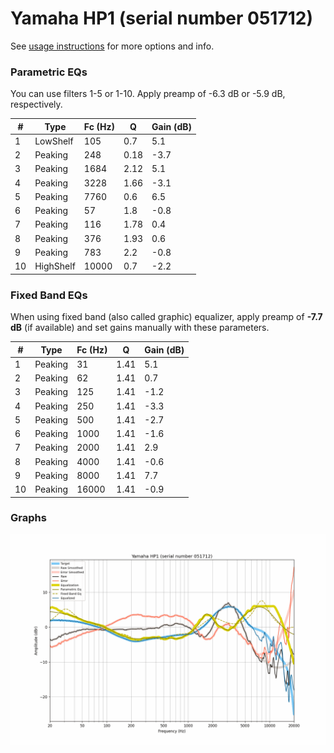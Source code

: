 # Yamaha HP1 (serial number 051712)
See [usage instructions](https://github.com/jaakkopasanen/AutoEq#usage) for more options and info.

### Parametric EQs
You can use filters 1-5 or 1-10. Apply preamp of -6.3 dB or -5.9 dB, respectively.

|   # | Type      |   Fc (Hz) |    Q |   Gain (dB) |
|-----|-----------|-----------|------|-------------|
|   1 | LowShelf  |       105 | 0.7  |         5.1 |
|   2 | Peaking   |       248 | 0.18 |        -3.7 |
|   3 | Peaking   |      1684 | 2.12 |         5.1 |
|   4 | Peaking   |      3228 | 1.66 |        -3.1 |
|   5 | Peaking   |      7760 | 0.6  |         6.5 |
|   6 | Peaking   |        57 | 1.8  |        -0.8 |
|   7 | Peaking   |       116 | 1.78 |         0.4 |
|   8 | Peaking   |       376 | 1.93 |         0.6 |
|   9 | Peaking   |       783 | 2.2  |        -0.8 |
|  10 | HighShelf |     10000 | 0.7  |        -2.2 |

### Fixed Band EQs
When using fixed band (also called graphic) equalizer, apply preamp of **-7.7 dB** (if available) and set gains manually with these parameters.

|   # | Type    |   Fc (Hz) |    Q |   Gain (dB) |
|-----|---------|-----------|------|-------------|
|   1 | Peaking |        31 | 1.41 |         5.1 |
|   2 | Peaking |        62 | 1.41 |         0.7 |
|   3 | Peaking |       125 | 1.41 |        -1.2 |
|   4 | Peaking |       250 | 1.41 |        -3.3 |
|   5 | Peaking |       500 | 1.41 |        -2.7 |
|   6 | Peaking |      1000 | 1.41 |        -1.6 |
|   7 | Peaking |      2000 | 1.41 |         2.9 |
|   8 | Peaking |      4000 | 1.41 |        -0.6 |
|   9 | Peaking |      8000 | 1.41 |         7.7 |
|  10 | Peaking |     16000 | 1.41 |        -0.9 |

### Graphs
![](./Yamaha%20HP1%20(serial%20number%20051712).png)
